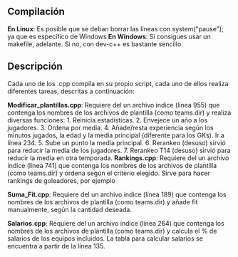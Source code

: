 ## Compilación

**En Linux**: Es posible que se deban borrar las líneas con system("pause"); ya que es específico de Windows
**En Windows**: Si consigues usar un makefile, adelante. Si no, con dev-c++ es bastante sencillo.

## Descripción

Cada uno de los .cpp compila en su propio script, cada uno de ellos realiza diferentes tareas, descritas a continuación:

**Modificar_plantillas.cpp**: Requiere del un archivo índice (línea 955) que contenga los nombres de los archivos de plantilla (como teams.dir) y realiza diversas funciones:
			      1. Reinicia estadísticas.
			      2. Envejece un año a los jugadores.
			      3. Ordena por media.
			      4. Añade/resta experiencia según los minutos jugados, la edad y la media principal (diferente para los GKs). Ir a línea 234.
			      5. Sube un punto la media principal.
			      6. Rerankeo (desuso) sirvió para reducir la media de los jugadores.
			      7. Rerankeo T14 (desuso) sirvió para reducir la media en otra temporada.
**Rankings.cpp**: Requiere del un archivo índice (línea 741) que contenga los nombres de los archivos de plantilla (como teams.dir) y ordena según el criterio elegido. Sirve para hacer rankings de goleadores, por ejemplo

**Suma_Fit.cpp**: Requiere del un archivo índice (línea 189) que contenga los nombres de los archivos de plantilla (como teams.dir) y añade fit manualmente, según la cantidad deseada.

**Salarios.cpp**: Requiere del un archivo índice (línea 264) que contenga los nombres de los archivos de plantilla (como teams.dir) y calcula el % de salarios de los equipos incluidos. La tabla para calcular salarios se encuentra a partir de la línea 135.

